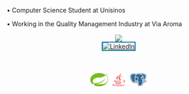 <p>• Computer Science Student at Unisinos</p>
<p>• Working in the Quality Management Industry at Via Aroma</p>

<div align="center">
  <a href="https://github.com/vtjaeger">
<!--     <img align="center" height="175" src="https://github-readme-stats.vercel.app/api?username=vtjaeger&show_icons=true&theme=gruvbox"> -->
    <img align="center" height="175" src="https://github-readme-stats.vercel.app/api/top-langs?username=vtjaeger&theme=gruvbox&layout=compact">
  </a>
</div>

<div style="text-align: center;">
  <a href="https://www.linkedin.com/in/vin%C3%ADcius-jaeger-821839271/" target="_blank">
    <img src="https://img.shields.io/badge/-LinkedIn-%230077B5?style=for-the-badge&logo=linkedin&logoColor=white" alt="LinkedIn" style="border: 2px solid #0077B5;">
  </a>
</div>

<div style="display: flex; justify-content: center; align-items: center; margin: 50px;">
  <div style="display: inline-block;">
    <img align="center" height="30" width="40" src="https://raw.githubusercontent.com/devicons/devicon/master/icons/spring/spring-original.svg" alt="Spring Boot">
    <img align="center" height="30" width="40" src="https://raw.githubusercontent.com/devicons/devicon/master/icons/java/java-plain.svg" alt="Java">
    <img align="center" height="30" width="40" src="https://raw.githubusercontent.com/devicons/devicon/master/icons/postgresql/postgresql-plain.svg" alt="PostgreSQL">
  </div>
</div>

